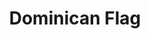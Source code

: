 ---
pid: LLP608
title: Dominican Flag
location_transcription: D.R.
zipcode: '19120'
outside_phl: 
neighborhood: Logan,Olney
age: '13'
age_range: 13-19
instagram: 
image_file_name: LLP_608.jpg
proposal_transcription: Dominican flag - it represents peace and liberty
topic: Freedom,Race Ethnicity
topic_summary: 0, 0
type: Sculpture Statue
keywords_other: 
credit: Sheily G
image_labels: 
twitter: 
facebook: 
permalink: "/monuments/llp608/"
layout: item-page
---